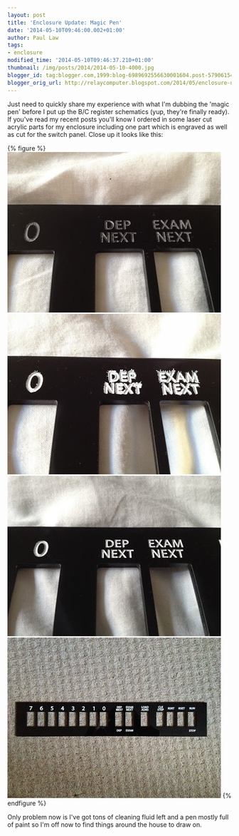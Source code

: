 ```yaml
---
layout: post
title: 'Enclosure Update: Magic Pen'
date: '2014-05-10T09:46:00.002+01:00'
author: Paul Law
tags:
- enclosure
modified_time: '2014-05-10T09:46:37.210+01:00'
thumbnail: /img/posts/2014/2014-05-10-4000.jpg
blogger_id: tag:blogger.com,1999:blog-6989692556630001604.post-5790615446531052778
blogger_orig_url: http://relaycomputer.blogspot.com/2014/05/enclosure-update-magic-pen.html
---
```


Just need to quickly share my experience with what I'm dubbing the 'magic pen' 
before I put up the B/C register schematics (yup, they're finally ready). If 
you've read my recent posts you'll know I ordered in some laser cut acrylic 
parts for my enclosure including one part which is engraved as well as cut for 
the switch panel. Close up it looks like this:

{% figure %}
![Laser engraved switch panel (close up)](/img/posts/2014/2014-05-10-0000.jpg)
![Switch panel with infill](/img/posts/2014/2014-05-10-0001.jpg)
![Panel with infill following cleaning](/img/posts/2014/2014-05-10-0002.jpg)
![Full switch panel with infilled text](/img/posts/2014/2014-05-10-0003.jpg)
{% endfigure %}

Only problem now is I've got tons of cleaning fluid left and 
a pen mostly full of paint so I'm off now to find things around the house to 
draw on. 
